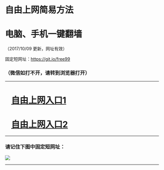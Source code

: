 ﻿# 自由上网简易方法

# 电脑、手机一键翻墙

（2017/10/09 更新，网址有效）

固定短网址：https://git.io/free99

### （微信如打不开，请转到浏览器打开）


***





# &nbsp;&nbsp; <a href="http://ft1885512472.fwq-tz-1001.info/fwqtz01.html?t=100900115992 " target="_blank">自由上网入口1</a>
# &nbsp;&nbsp; <a href="http://ft2099116371.fwq-tz-1002.info/fwqtz02.html?t=10090015106 " target="_blank">自由上网入口2</a>
***

### 请记住下图中固定短网址：

<img src="https://s3-us-west-2.amazonaws.com/fwq-1001/yjfq-20170905okok.png" /> 


***

